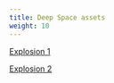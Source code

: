 ```yaml
---
title: Deep Space assets
weight: 10
---
```


[Explosion 1](AsteroidExplosion.prefab)

[Explosion 2](SpaceshipExplosion.prefab)
